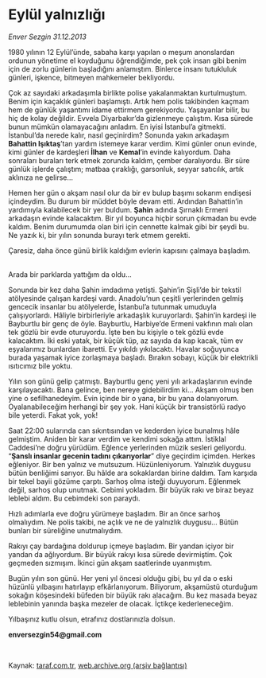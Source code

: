 # Eylül yalnızlığı 

*Enver Sezgin 31.12.2013*

<div class="yazi"><p>1980 yılının 12 Eylül’ünde, sabaha karşı yapılan o meşum anonslardan ordunun yönetime el koyduğunu öğrendiğimde, pek çok insan gibi benim için de zorlu günlerin başladığını anlamıştım. Binlerce insanı tutukluluk günleri, işkence, bitmeyen mahkemeler bekliyordu.</p>
<p>Çok az sayıdaki arkadaşımla birlikte polise yakalanmaktan kurtulmuştum. Benim için kaçaklık günleri başlamıştı. Artık hem polis takibinden kaçmam hem de günlük yaşantımı idame ettirmem gerekiyordu. Yaşayanlar bilir, bu hiç de kolay değildir. Evvela Diyarbakır’da gizlenmeye çalıştım. Kısa sürede bunun mümkün olamayacağını anladım. En iyisi İstanbul’a gitmekti. İstanbul’da nerede kalır, nasıl geçinirdim? Sonunda yakın arkadaşım <b>Bahattin Işıktaş</b>’tan yardım istemeye karar verdim. Kimi günler onun evinde, kimi günler de kardeşleri <b>İlhan</b> ve <b>Kemal</b>’in evinde kalıyordum. Daha sonraları buraları terk etmek zorunda kaldım, çember daralıyordu. Bir süre günlük işlerde çalıştım; matbaa çıraklığı, garsonluk, seyyar satıcılık, artık aklınıza ne gelirse...</p>
<p>Hemen her gün o akşam nasıl olur da bir ev bulup başımı sokarım endişesi içindeydim. Bu durum bir müddet böyle devam etti. Ardından Bahattin’in yardımıyla kalabilecek bir yer buldum. <b>Şahin</b> adında Şırnaklı Ermeni arkadaşın evinde kalacaktım. Bir yıl boyunca hiçbir sorun çıkmadan bu evde kaldım. Benim durumumda olan biri için cennette kalmak gibi bir şeydi bu. Ne yazık ki, bir yılın sonunda burayı terk etmem gerekti.</p>
<p>Çaresiz, daha önce günü birlik kaldığım evlerin kapısını çalmaya başladım.</p>
<p> <br/>Arada bir parklarda yattığım da oldu...</p>
<p>Sonunda bir kez daha Şahin imdadıma yetişti. Şahin’in Şişli’de bir tekstil atölyesinde çalışan kardeşi vardı. Anadolu’nun çeşitli yerlerinden gelmiş gencecik insanlar bu atölyelerde, İstanbul’a tutunmak umuduyla çalışıyorlardı. Hâliyle birbirleriyle arkadaşlık kuruyorlardı. Şahin’in kardeşi ile Bayburtlu bir genç de öyle. Bayburtlu, Harbiye’de Ermeni vakfının malı olan tek gözlü bir evde oturuyordu. İşte ben bu kişiyle o tek gözlü evde kalacaktım. İki eski yatak, bir küçük tüp, az sayıda da kap kacak, tüm ev eşyalarımız bunlardan ibaretti. Ev yıkıldı yıkılacaktı. Havalar soğuyunca burada yaşamak iyice zorlaşmaya başladı. Bırakın sobayı, küçük bir elektrikli ısıtıcımız bile yoktu.</p>
<p>Yılın son günü gelip çatmıştı. Bayburtlu genç yeni yılı arkadaşlarının evinde karşılayacaktı. Bana gelince, ben nereye gidebilirdim ki... Akşam olmuş ben yine o sefilhanedeyim. Evin içinde bir o yana, bir bu yana dolanıyorum. Oyalanabileceğim herhangi bir şey yok. Hani küçük bir transistörlü radyo bile yeterdi. Fakat yok, yok!</p>
<p>Saat 22:00 sularında can sıkıntısından ve kederden iyice bunalmış hâle gelmiştim. Aniden bir karar verdim ve kendimi sokağa attım. İstiklal Caddesi’ne doğru yürüdüm. Eğlence yerlerinden müzik sesleri geliyordu. “<b>Şanslı insanlar gecenin tadını çıkarıyorlar</b>” diye geçirdim içimden. Herkes eğleniyor. Bir ben yalnız ve mutsuzum. Hüzünleniyorum. Yalnızlık duygusu bütün benliğimi sarıyor. Bu hâlde ara sokaklardan birine daldım. Tam karşıda bir tekel bayii gözüme çarptı. Sarhoş olma isteği duyuyorum. Eğlenmek değil, sarhoş olup unutmak. Cebimi yokladım. Bir büyük rakı ve biraz beyaz leblebi aldım. Bu cebimdeki son paraydı.</p>
<p>Hızlı adımlarla eve doğru yürümeye başladım. Bir an önce sarhoş olmalıydım. Ne polis takibi, ne açlık ve ne de yalnızlık duygusu... Bütün bunları bir süreliğine unutmalıydım.</p>
<p>Rakıyı çay bardağına doldurup içmeye başladım. Bir yandan içiyor bir yandan da ağlıyordum. Bir büyük rakıyı kısa sürede devirmiştim. Çok geçmeden sızmışım. İkinci gün akşam saatlerinde uyanmıştım.</p>
<p>Bugün yılın son günü. Her yeni yıl öncesi olduğu gibi, bu yıl da o eski hüzünlü yılbaşını hatırlayıp efkârlanıyorum. Biliyorum, akşamüstü oturduğum sokağın köşesindeki büfeden bir büyük rakı alacağım. Bu kez masada beyaz leblebinin yanında başka mezeler de olacak. İçtikçe kederleneceğim. </p>
<p>Yılbaşınız kutlu olsun, etrafınız dostlarınızla dolsun.</p><b>
<p>enversezgin54@gmail.com</p>
<p></p></b> 
</div>

Kaynak: [taraf.com.tr](http://www.taraf.com.tr/enver-sezgin/makale-eylul-yalnizligi.htm), [web.archive.org (arşiv bağlantısı)](http://web.archive.org/web/20131231091555/http://www.taraf.com.tr/enver-sezgin/makale-eylul-yalnizligi.htm)
